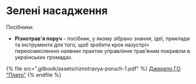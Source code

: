 # Зелені насадження

Посібники:

* **Різнотрав'я поруч** - посібник, у якому зібрано знання, ідеї, приклади та інструменти для того, щоб зробити крок назустріч переосмисленню наявних практик управління трав’яним покривом в українських громадах.

{% file src=".gitbook/assets/riznotravya-poruch-1.pdf" %}
[Джерело ГО "Плато"](https://plato.lviv.ua/wp-content/uploads/2021/05/riznotravya-poruch-1.pdf)
{% endfile %}

